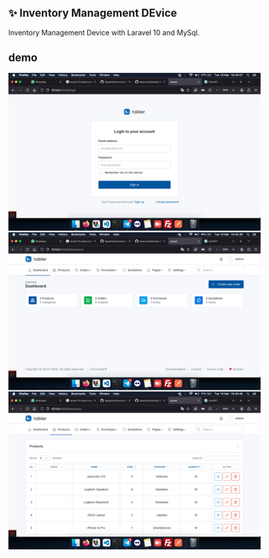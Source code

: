## ✨ Inventory Management DEvice

Inventory Management Device with Laravel 10 and MySql.

## demo

![login](public/demo/login.png)
![dashboard](public/demo/dashboard.png)
![tabel](public/demo/tabel.png)